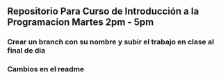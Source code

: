 ## Repositorio Para Curso de Introducción a la Programacion Martes 2pm - 5pm

### Crear un branch con su nombre y subir el trabajo en clase al final de dia 

### Cambios en el readme
